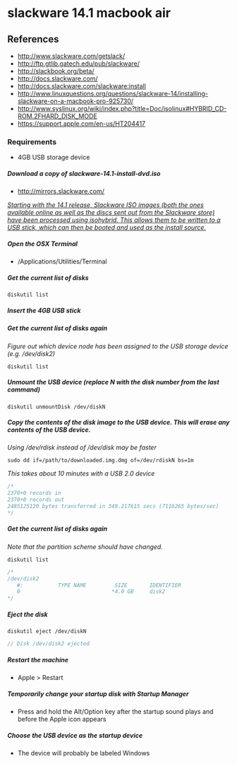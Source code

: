 # slackware 14.1 macbook air 

## References
* http://www.slackware.com/getslack/
* http://ftp.gtlib.gatech.edu/pub/slackware/
* http://slackbook.org/beta/
* http://docs.slackware.com/
* http://docs.slackware.com/slackware:install
* http://www.linuxquestions.org/questions/slackware-14/installing-slackware-on-a-macbook-pro-925730/
* http://www.syslinux.org/wiki/index.php?title=Doc/isolinux#HYBRID_CD-ROM.2FHARD_DISK_MODE
* https://support.apple.com/en-us/HT204417

### Requirements
* 4GB USB storage device

##### Download a copy of slackware-14.1-install-dvd.iso
* http://mirrors.slackware.com/

*[Starting with the 14.1 release, Slackware ISO images (both the ones available online as well as the discs sent out from the Slackware store) have been processed using isohybrid. This allows them to be written to a USB stick, which can then be booted and used as the install source.](http://docs.slackware.com/slackware:install)*

##### Open the OSX Terminal
* /Applications/Utilities/Terminal

##### Get the current list of disks
```
diskutil list
```

##### Insert the 4GB USB stick

##### Get the current list of disks again 
*Figure out which device node has been assigned to the USB storage device (e.g. /dev/disk2)*
```
diskutil list
```

##### Unmount the USB device (replace N with the disk number from the last command)
```
diskutil unmountDisk /dev/diskN
```

##### Copy the contents of the disk image to the USB device. This will erase any contents of the USB device.
*Using /dev/rdisk instead of /dev/disk may be faster*
```
sudo dd if=/path/to/downloaded.img.dmg of=/dev/rdiskN bs=1m
```
*This takes about 10 minutes with a USB 2.0 device*
```c
/*
2370+0 records in
2370+0 records out
2485125120 bytes transferred in 349.217615 secs (7116265 bytes/sec)
*/
```
##### Get the current list of disks again 
*Note that the partition scheme should have changed.*
```
diskutil list
```
```c
/*
/dev/disk2
   #:           TYPE NAME         SIZE       IDENTIFIER
   0                             *4.0 GB     disk2
*/
```

##### Eject the disk
```
diskutil eject /dev/diskN
```
```c
// Disk /dev/disk2 ejected
```

##### Restart the machine
* Apple > Restart

##### Temporarily change your startup disk with Startup Manager
* Press and hold the Alt/Option key after the startup sound plays and before the Apple icon appears

##### Choose the USB device as the startup device
* The device will probably be labeled Windows



